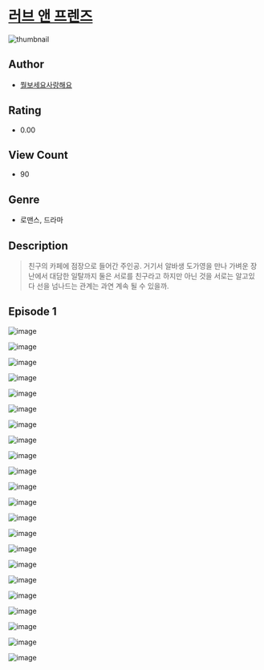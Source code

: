 # [러브 앤 프렌즈](https://comic.naver.com/challenge/list?titleId=811213)
![thumbnail](https://image-comic.pstatic.net/user_contents_data/challenge_comic/2023/05/25/360031/upload_4049918272893890869_480x623.jpeg)

## Author
- [뭘보세요사랑해요](https://comic.naver.com/artistTitle?id=360031)

## Rating
- 0.00

## View Count
- 90

## Genre
- 로맨스, 드라마

## Description
> 친구의 카페에 점장으로 들어간 주인공. 거기서 알바생 도가영을 만나 가벼운 장난에서 대담한 일탈까지 둘은 서로를 친구라고 하지만 아닌 것을 서로는 알고있다 선을 넘나드는 관계는 과연 계속 될 수 있을까.


## Episode 1
![image](https://image-comic.pstatic.net/user_contents_data/challenge_comic/2023/05/25/360031/upload_7219379471799956533.jpeg)

![image](https://image-comic.pstatic.net/user_contents_data/challenge_comic/2023/05/25/360031/upload_3979037152673871714.jpeg)

![image](https://image-comic.pstatic.net/user_contents_data/challenge_comic/2023/05/25/360031/upload_3474918745740304689.jpeg)

![image](https://image-comic.pstatic.net/user_contents_data/challenge_comic/2023/05/25/360031/upload_3631089190531326818.jpeg)

![image](https://image-comic.pstatic.net/user_contents_data/challenge_comic/2023/05/25/360031/upload_3906930058369119541.jpeg)

![image](https://image-comic.pstatic.net/user_contents_data/challenge_comic/2023/05/25/360031/upload_4123154740831204665.jpeg)

![image](https://image-comic.pstatic.net/user_contents_data/challenge_comic/2023/05/25/360031/upload_3545517313534144868.jpeg)

![image](https://image-comic.pstatic.net/user_contents_data/challenge_comic/2023/05/25/360031/upload_4050255831486314032.jpeg)

![image](https://image-comic.pstatic.net/user_contents_data/challenge_comic/2023/05/25/360031/upload_3544444172975159091.jpeg)

![image](https://image-comic.pstatic.net/user_contents_data/challenge_comic/2023/05/25/360031/upload_7220736067369251377.jpeg)

![image](https://image-comic.pstatic.net/user_contents_data/challenge_comic/2023/05/25/360031/upload_7378085187833706851.jpeg)

![image](https://image-comic.pstatic.net/user_contents_data/challenge_comic/2023/05/25/360031/upload_7233681748060746801.jpeg)

![image](https://image-comic.pstatic.net/user_contents_data/challenge_comic/2023/05/25/360031/upload_7018408554645632610.jpeg)

![image](https://image-comic.pstatic.net/user_contents_data/challenge_comic/2023/05/25/360031/upload_3703760328479301988.jpeg)

![image](https://image-comic.pstatic.net/user_contents_data/challenge_comic/2023/05/25/360031/upload_3904963264780908901.jpeg)

![image](https://image-comic.pstatic.net/user_contents_data/challenge_comic/2023/05/25/360031/upload_3558796128431781939.jpeg)

![image](https://image-comic.pstatic.net/user_contents_data/challenge_comic/2023/05/25/360031/upload_7161961884528173361.jpeg)

![image](https://image-comic.pstatic.net/user_contents_data/challenge_comic/2023/05/25/360031/upload_4122595077419840051.jpeg)

![image](https://image-comic.pstatic.net/user_contents_data/challenge_comic/2023/05/25/360031/upload_7293914076553503543.jpeg)

![image](https://image-comic.pstatic.net/user_contents_data/challenge_comic/2023/05/25/360031/upload_3689118119233729072.jpeg)

![image](https://image-comic.pstatic.net/user_contents_data/challenge_comic/2023/05/25/360031/upload_3559031612868212066.jpeg)

![image](https://image-comic.pstatic.net/user_contents_data/challenge_comic/2023/05/25/360031/upload_7017000952195801396.jpeg)
